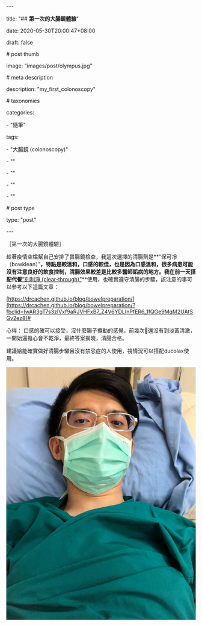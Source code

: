 \---

title: "## **第一次的大腸鏡體驗**"

date: 2020-05-30T20:00:47+08:00

draft: false



\# post thumb

image: "images/post/olympus.jpg"



\# meta description

description: "my_first_colonoscopy"



\# taxonomies

categories: 

  \- "隨筆"

tags:

  \- "大腸鏡 (colonoscopy)"

  \- ""

  \- ""

  \- ""

  \- ""



\# post type

type: "post"



\---

［第一次的大腸鏡體驗］

趁著疫情空檔幫自己安排了胃腸鏡檢查，我這次選擇的清腸劑是**”保可凈（bowklean）”**，特點是較溫和，口感的較佳，也是因為口感溫和，很多病患可能沒有注意良好的飲食控制，清腸效果較差是比較多醫師詬病的地方。我在前一天搭配代餐**[”刻利淨 (clear-through)”](https://www.pharmago.com.tw/%E5%88%BB%E5%88%A9%E6%B7%A8-%E6%AA%A2%E9%A4%90%E9%A3%9Fclear-through)**使用，也確實遵守清腸的步驟，該注意的事可以參考以下這篇文章：

[https://drcachen.github.io/blog/bowelpreparation/](https://drcachen.github.io/blog/bowelpreparation/?fbclid=IwAR3gT7s3zIVxf9aRJVHFxB7_Z4V6YDLInPfER6_1fQGe9MqM2UAtSGv2ez8)#

心得：
口感的確可以接受，沒什麼腸子攪動的感覺，前幾次💩還沒有到淡黃清澈，一開始還擔心會不乾淨，最終答案揭曉，清腸合格。

建議給能確實做好清腸步驟且沒有禁忌症的人使用，視情況可以搭配ducolax使用。

![](/images/post/me.jpg)

